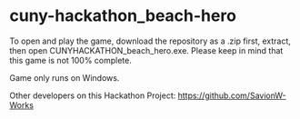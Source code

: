 # cuny-hackathon_beach-hero

To open and play the game, download the repository as a .zip first, extract, then open CUNYHACKATHON_beach_hero.exe.
Please keep in mind that this game is not 100% complete.

Game only runs on Windows.

Other developers on this Hackathon Project:
https://github.com/SavionW-Works
